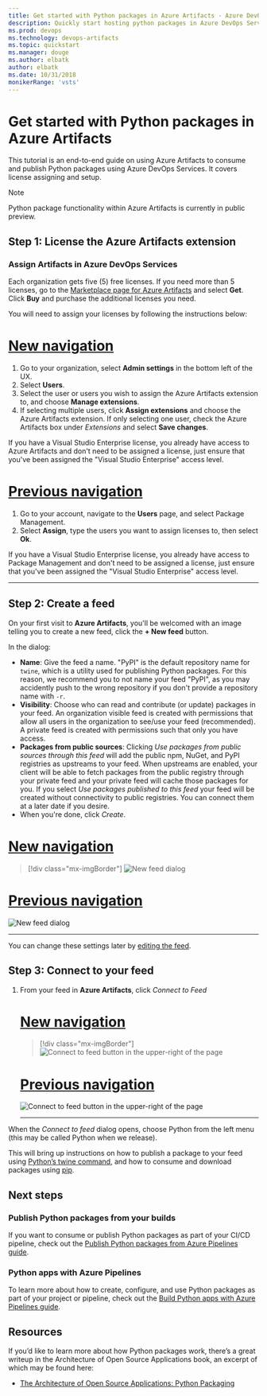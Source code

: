 ```yaml
---
title: Get started with Python packages in Azure Artifacts - Azure DevOps Services
description: Quickly start hosting python packages in Azure DevOps Services
ms.prod: devops
ms.technology: devops-artifacts
ms.topic: quickstart
ms.manager: douge
ms.author: elbatk
author: elbatk
ms.date: 10/31/2018
monikerRange: 'vsts'
---
```


# Get started with Python packages in Azure Artifacts

This tutorial is an end-to-end guide on using Azure Artifacts to consume and publish Python packages using Azure DevOps Services. It covers license assigning and setup.

> [!NOTE]
> Python package functionality within Azure Artifacts is currently in public preview.

## Step 1: License the Azure Artifacts extension

### Assign Artifacts in Azure DevOps Services

Each organization gets five (5) free licenses. If you need more than 5 licenses, go to the [Marketplace page for Azure Artifacts](https://marketplace.visualstudio.com/items?itemName=ms.feed) and select **Get**. Click **Buy** and purchase the additional licenses you need.  

You will need to assign your licenses by following the instructions below:

# [New navigation](#tab/new-nav)

1. Go to your organization, select **Admin settings** in the bottom left of the UX.
2. Select **Users**.
3. Select the user or users you wish to assign the Azure Artifacts extension to, and choose **Manage extensions**.
4. If selecting multiple users, click **Assign extensions** and choose the Azure Artifacts extension. If only selecting one user, check the Azure Artifacts box under _Extensions_ and select **Save changes**.

If you have a Visual Studio Enterprise license, you already have access to Azure Artifacts and don't need to be assigned a license, just ensure that you've been assigned the "Visual Studio Enterprise" access level.

# [Previous navigation](#tab/previous-nav)

1. Go to your account, navigate to the **Users** page, and select Package Management.
2. Select **Assign**, type the users you want to assign licenses to, then select **Ok**.

If you have a Visual Studio Enterprise license, you already have access to Package Management and don't need to be assigned a license, just ensure that you've been assigned the "Visual Studio Enterprise" access level.

---

## Step 2: Create a feed

On your first visit to **Azure Artifacts**, you'll be welcomed with an image telling you to create a new feed, click the **+ New feed** button.

In the dialog:
* **Name**: Give the feed a name. "PyPI" is the default repository name for `twine`, which is a utility used for publishing Python packages. For this reason, we recommend you to not name your feed "PyPI", as you may accidently push to the wrong repository if you don't provide a repository name with `-r`. 
* **Visibility**: Choose who can read and contribute (or update) packages in your feed.  An organization visible feed is created with permissions that allow all users in the organization to see/use your feed (recommended).  A private feed is created with permissions such that only you have access.
* **Packages from public sources**: Clicking _Use packages from public sources through this feed_ will add the public npm, NuGet, and PyPI registries as upstreams to your feed.  When upstreams are enabled, your client will be able to fetch packages from the public registry through your private feed and your private feed will cache those packages for you.  If you select _Use packages published to this feed_ your feed will be created without connectivity to public registries. You can connect them at a later date if you desire.
* When you're done, click _Create_.

# [New navigation](#tab/new-nav)
> [!div class="mx-imgBorder"] 
>![New feed dialog](../_shared/_img/new-feed-dialog-azure-devops-newnav.png)
> 

# [Previous navigation](#tab/previous-nav)
![New feed dialog](../_shared/_img/new-feed-dialog.png)

---

You can change these settings later by [editing the feed](../feeds/edit-feed.md).

## Step 3: Connect to your feed

1. From your feed in **Azure Artifacts**, click _Connect to Feed_

    # [New navigation](#tab/new-nav)
    > [!div class="mx-imgBorder"] 
    >![Connect to feed button in the upper-right of the page](../_shared/_img/connect-to-feed-azure-devops-newnav.png)
    > 

    # [Previous navigation](#tab/previous-nav)
    ![Connect to feed button in the upper-right of the page](../_shared/_img/connect-to-feed.png)

    --- 

When the _Connect to feed_ dialog opens, choose Python from the left menu (this may be called Python when we release). 

This will bring up instructions on how to publish a package to your feed using [Python’s twine command](https://pypi.org/project/twine/), and how to consume and download packages using [pip](https://pypi.org/project/pip/).

## Next steps

### Publish Python packages from your builds

If you want to consume or publish Python packages as part of your CI/CD pipeline, check out the [Publish Python packages from Azure Pipelines guide](/azure/devops/pipelines/targets/pypi).

### Python apps with Azure Pipelines

To learn more about how to create, configure, and use Python packages as part of your project or pipeline, check out the [Build Python apps with Azure Pipelines guide](https://docs.microsoft.com/azure/devops/pipelines/languages/python?view=vsts).

## Resources

If you’d like to learn more about how Python packages work, there’s a great writeup in the Architecture of Open Source Applications book, an excerpt of which may be found here:

* [The Architecture of Open Source Applications: Python Packaging](http://www.aosabook.org/en/packaging.html)














